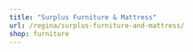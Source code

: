 ```yaml
---
title: "Surplus Furniture & Mattress"
url: /regina/surplus-furniture-and-mattress/
shop: furniture
---
```


